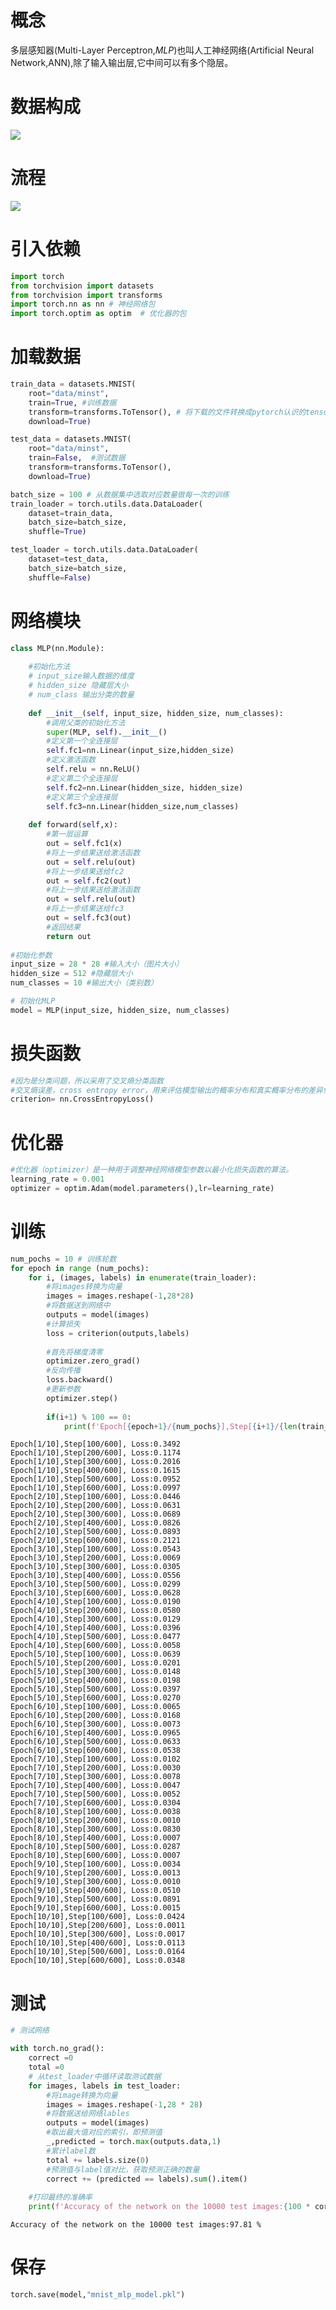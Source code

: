 

# 概念

多层感知器(Multi-Layer Perceptron,*MLP*)也叫人工神经网络(Artificial Neural Network,ANN),除了输入输出层,它中间可以有多个隐层。



# 数据构成

![](Images/1.png)



# 流程



![](Images/2.png)





# 引入依赖

```python
import torch 
from torchvision import datasets
from torchvision import transforms 
import torch.nn as nn # 神经网络包
import torch.optim as optim  # 优化器的包
```

# 加载数据


```python
train_data = datasets.MNIST(
    root="data/minst",
    train=True, #训练数据
    transform=transforms.ToTensor(), # 将下载的文件转换成pytorch认识的tensor类型，且将图片的数值大小从（0-255）归一化到（0-1）
    download=True)

test_data = datasets.MNIST(
    root="data/minst",
    train=False,  #测试数据
    transform=transforms.ToTensor(),
    download=True)
```


```python
batch_size = 100 # 从数据集中选取对应数量做每一次的训练
train_loader = torch.utils.data.DataLoader(
    dataset=train_data,
    batch_size=batch_size, 
    shuffle=True)

test_loader = torch.utils.data.DataLoader(
    dataset=test_data,
    batch_size=batch_size, 
    shuffle=False)
```

# 网络模块


```python
class MLP(nn.Module): 
    
    #初始化方法
    # input_size输入数据的维度
    # hidden_size 隐藏层大小
    # num_class 输出分类的数量
    
    def __init__(self, input_size, hidden_size, num_classes):
        #调用父类的初始化方法
        super(MLP, self).__init__()
        #定义第一个全连接层
        self.fc1=nn.Linear(input_size,hidden_size)
        #定义激活函数
        self.relu = nn.ReLU()
        #定义第二个全连接层
        self.fc2=nn.Linear(hidden_size, hidden_size)
        #定义第三个全连接层
        self.fc3=nn.Linear(hidden_size,num_classes)
         
    def forward(self,x):
        #第一层运算
        out = self.fc1(x)
        #将上一步结果送给激活函数
        out = self.relu(out)
        #将上一步结果送给fc2
        out = self.fc2(out)
        #将上一步结果送给激活函数
        out = self.relu(out)
        #将上一步结果送给fc3
        out = self.fc3(out)
        #返回结果
        return out
    
#初始化参数
input_size = 28 * 28 #输入大小（图片大小）
hidden_size = 512 #隐藏层大小
num_classes = 10 #输出大小（类别数）

# 初始化MLP
model = MLP(input_size, hidden_size, num_classes)
```

# 损失函数


```python
#因为是分类问题，所以采用了交叉熵分类函数
#交叉熵误差，cross entropy error，用来评估模型输出的概率分布和真实概率分布的差异情况，一般用于解决分类问题
criterion= nn.CrossEntropyLoss() 
```

# 优化器


```python
#优化器（optimizer）是一种用于调整神经网络模型参数以最小化损失函数的算法。
learning_rate = 0.001
optimizer = optim.Adam(model.parameters(),lr=learning_rate)
```

# 训练


```python
num_pochs = 10 # 训练轮数
for epoch in range (num_pochs):
    for i, (images, labels) in enumerate(train_loader):
        #将images转换为向量
        images = images.reshape(-1,28*28)
        #将数据送到网络中
        outputs = model(images)
        #计算损失
        loss = criterion(outputs,labels)
        
        #首先将梯度清零
        optimizer.zero_grad()
        #反向传播
        loss.backward()
        #更新参数
        optimizer.step()
        
        if(i+1) % 100 == 0:
            print(f'Epoch[{epoch+1}/{num_pochs}],Step[{i+1}/{len(train_loader)}], Loss:{loss.item():.4f}')
```

    Epoch[1/10],Step[100/600], Loss:0.3492
    Epoch[1/10],Step[200/600], Loss:0.1174
    Epoch[1/10],Step[300/600], Loss:0.2016
    Epoch[1/10],Step[400/600], Loss:0.1615
    Epoch[1/10],Step[500/600], Loss:0.0952
    Epoch[1/10],Step[600/600], Loss:0.0997
    Epoch[2/10],Step[100/600], Loss:0.0446
    Epoch[2/10],Step[200/600], Loss:0.0631
    Epoch[2/10],Step[300/600], Loss:0.0689
    Epoch[2/10],Step[400/600], Loss:0.0826
    Epoch[2/10],Step[500/600], Loss:0.0893
    Epoch[2/10],Step[600/600], Loss:0.2121
    Epoch[3/10],Step[100/600], Loss:0.0543
    Epoch[3/10],Step[200/600], Loss:0.0069
    Epoch[3/10],Step[300/600], Loss:0.0305
    Epoch[3/10],Step[400/600], Loss:0.0556
    Epoch[3/10],Step[500/600], Loss:0.0299
    Epoch[3/10],Step[600/600], Loss:0.0628
    Epoch[4/10],Step[100/600], Loss:0.0190
    Epoch[4/10],Step[200/600], Loss:0.0580
    Epoch[4/10],Step[300/600], Loss:0.0129
    Epoch[4/10],Step[400/600], Loss:0.0396
    Epoch[4/10],Step[500/600], Loss:0.0477
    Epoch[4/10],Step[600/600], Loss:0.0058
    Epoch[5/10],Step[100/600], Loss:0.0639
    Epoch[5/10],Step[200/600], Loss:0.0201
    Epoch[5/10],Step[300/600], Loss:0.0148
    Epoch[5/10],Step[400/600], Loss:0.0198
    Epoch[5/10],Step[500/600], Loss:0.0397
    Epoch[5/10],Step[600/600], Loss:0.0270
    Epoch[6/10],Step[100/600], Loss:0.0065
    Epoch[6/10],Step[200/600], Loss:0.0168
    Epoch[6/10],Step[300/600], Loss:0.0073
    Epoch[6/10],Step[400/600], Loss:0.0965
    Epoch[6/10],Step[500/600], Loss:0.0633
    Epoch[6/10],Step[600/600], Loss:0.0538
    Epoch[7/10],Step[100/600], Loss:0.0102
    Epoch[7/10],Step[200/600], Loss:0.0030
    Epoch[7/10],Step[300/600], Loss:0.0078
    Epoch[7/10],Step[400/600], Loss:0.0047
    Epoch[7/10],Step[500/600], Loss:0.0052
    Epoch[7/10],Step[600/600], Loss:0.0304
    Epoch[8/10],Step[100/600], Loss:0.0038
    Epoch[8/10],Step[200/600], Loss:0.0010
    Epoch[8/10],Step[300/600], Loss:0.0830
    Epoch[8/10],Step[400/600], Loss:0.0007
    Epoch[8/10],Step[500/600], Loss:0.0287
    Epoch[8/10],Step[600/600], Loss:0.0007
    Epoch[9/10],Step[100/600], Loss:0.0034
    Epoch[9/10],Step[200/600], Loss:0.0013
    Epoch[9/10],Step[300/600], Loss:0.0010
    Epoch[9/10],Step[400/600], Loss:0.0510
    Epoch[9/10],Step[500/600], Loss:0.0891
    Epoch[9/10],Step[600/600], Loss:0.0015
    Epoch[10/10],Step[100/600], Loss:0.0424
    Epoch[10/10],Step[200/600], Loss:0.0011
    Epoch[10/10],Step[300/600], Loss:0.0017
    Epoch[10/10],Step[400/600], Loss:0.0113
    Epoch[10/10],Step[500/600], Loss:0.0164
    Epoch[10/10],Step[600/600], Loss:0.0348


# 测试


```python
# 测试网络

with torch.no_grad():
    correct =0
    total =0
    # 从test_loader中循环读取测试数据
    for images, labels in test_loader:
        #将image转换为向量
        images = images.reshape(-1,28 * 28)
        #将数据送给网络lables
        outputs = model(images)
        #取出最大值对应的索引，即预测值
        _,predicted = torch.max(outputs.data,1)
        #累计label数
        total += labels.size(0)
        #预测值与label值对比，获取预测正确的数量
        correct += (predicted == labels).sum().item()
        
    #打印最终的准确率
    print(f'Accuracy of the network on the 10000 test images:{100 * correct / total} %')
```

    Accuracy of the network on the 10000 test images:97.81 %


# 保存


```python
torch.save(model,"mnist_mlp_model.pkl")
```
